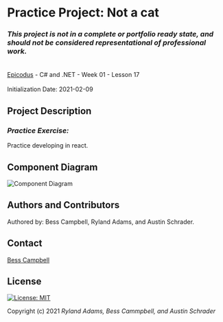 # Practice Project: Not a cat
### _This project is not in a complete or portfolio ready state, and should not be considered representational of professional work._<br><br>

[Epicodus](https://www.epicodus.com/) - C# and .NET - Week 01 - Lesson 17<br><br>
Initialization Date: 2021-02-09

## Project Description
### _Practice Exercise:_<br>
Practice developing in react.

## Component Diagram

![Component Diagram](./READMEAssets/not-a-cat.png)

## Authors and Contributors
Authored by: Bess Campbell, Ryland Adams, and Austin Schrader.

## Contact
[Bess Campbell](mailto:bess.k.campbell@gmail.com)

## License

[![License: MIT](https://img.shields.io/badge/License-MIT-yellow.svg)](https://opensource.org/licenses/MIT)

Copyright (c) 2021 *_Ryland Adams, Bess Cammpbell, and Austin Schrader_*
